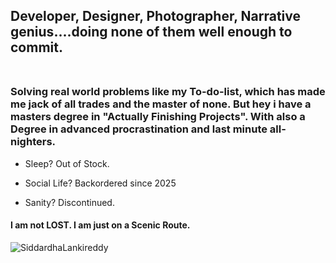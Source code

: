 <h2>Developer, Designer, Photographer, Narrative genius....doing none of them well enough to commit. <br></br>

<h3>Solving real world problems like my To-do-list, which has made me jack of all trades and the master of none. But hey i have a masters degree in "Actually Finishing Projects". With also a Degree in advanced procrastination and last minute all-nighters.</h3>

- Sleep? Out of Stock.

- Social Life? Backordered since 2025

- Sanity? Discontinued.

<h4>I am not LOST. I am just on a Scenic Route.</h4>


<p><img align="left" src="https://github-readme-stats.vercel.app/api/top-langs?username=Siddardha21&show_icons=true&locale=en&layout=compact" alt="SiddardhaLankireddy" /></p>
